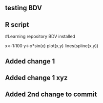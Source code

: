 ## testing BDV
## R script

#Learning repository BDV installed

x<-1:100
y<-x*sin(x)
plot(x,y)
lines(spline(x,y)) 


## Added change 1
## Added change 1 xyz


## Added 2nd change to commit